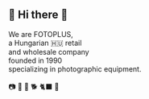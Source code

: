 ## 📸 Hi there 👋

We are FOTOPLUS, <br>
a Hungarian 🇭🇺 retail <br>
and wholesale company <br>
founded in 1990 <br>
specializing in photographic equipment. <br>
<br>
📷  🎥  🚚  🐕  🐈‍⬛  🚵
